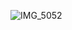 ![IMG_5052](https://github.com/yadavanuj1996/algorithms-data-structures/assets/22169012/3fe826fc-c31d-4dc7-9a0c-4050c5430fe3)
